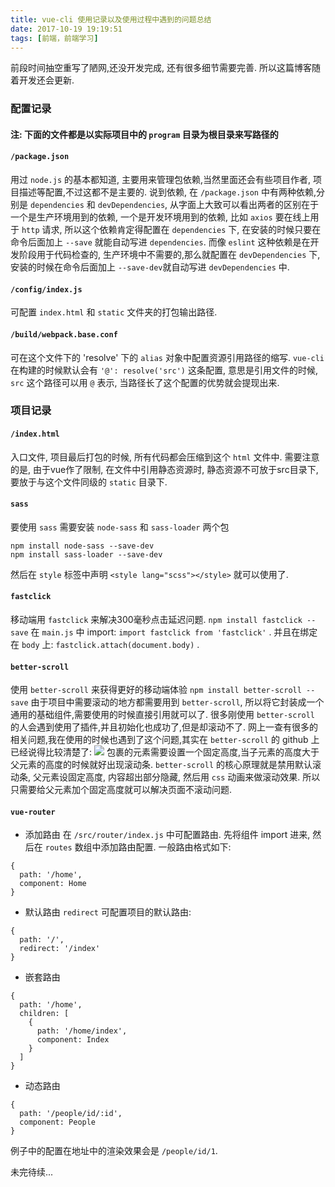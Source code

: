 ```yaml
---
title: vue-cli 使用记录以及使用过程中遇到的问题总结
date: 2017-10-19 19:19:51
tags: [前端，前端学习]
---
```

前段时间抽空重写了陋网,还没开发完成, 还有很多细节需要完善. 所以这篇博客随着开发还会更新.
<!-- more -->
### 配置记录
#### 注: 下面的文件都是以实际项目中的 `program` 目录为根目录来写路径的
#### `/package.json`
用过 `node.js` 的基本都知道, 主要用来管理包依赖,当然里面还会有些项目作者, 项目描述等配置,不过这都不是主要的.
说到依赖, 在 `/package.json` 中有两种依赖,分别是 `dependencies` 和 `devDependencies`, 从字面上大致可以看出两者的区别在于一个是生产环境用到的依赖, 一个是开发环境用到的依赖, 比如 `axios` 要在线上用于 `http` 请求, 所以这个依赖肯定得配置在 `dependencies` 下, 在安装的时候只要在命令后面加上 `--save` 就能自动写进 `dependencies`. 而像 `eslint` 这种依赖是在开发阶段用于代码检查的, 生产环境中不需要的,那么就配置在 `devDependencies` 下, 安装的时候在命令后面加上 `--save-dev`就自动写进 `devDependencies` 中.
#### `/config/index.js`
可配置 `index.html` 和 `static` 文件夹的打包输出路径.
#### `/build/webpack.base.conf`
可在这个文件下的 'resolve' 下的 `alias` 对象中配置资源引用路径的缩写. 	`vue-cli` 在构建的时候默认会有 `'@': resolve('src')` 这条配置, 意思是引用文件的时候, `src` 这个路径可以用 `@` 表示, 当路径长了这个配置的优势就会提现出来. 
### 项目记录
#### `/index.html`
入口文件, 项目最后打包的时候, 所有代码都会压缩到这个 `html` 文件中.
需要注意的是, 由于vue作了限制, 在文件中引用静态资源时, 静态资源不可放于src目录下, 要放于与这个文件同级的 `static` 目录下.
#### `sass`
要使用 `sass` 需要安装 `node-sass` 和 `sass-loader` 两个包
```
npm install node-sass --save-dev
npm install sass-loader --save-dev
```
然后在 `style` 标签中声明 `<style lang="scss"></style>` 就可以使用了.
#### `fastclick`
移动端用 `fastclick` 来解决300毫秒点击延迟问题.
`npm install fastclick --save`
在 `main.js` 中 import: `import fastclick from 'fastclick'` .
并且在绑定在 `body` 上: `fastclick.attach(document.body)` .
####  `better-scroll`
使用 `better-scroll` 来获得更好的移动端体验
`npm install better-scroll --save`
由于项目中需要滚动的地方都需要用到 `better-scroll`, 所以将它封装成一个通用的基础组件,需要使用的时候直接引用就可以了.
很多刚使用 `better-scroll` 的人会遇到使用了插件,并且初始化也成功了,但是却滚动不了. 网上一查有很多的相关问题,我在使用的时候也遇到了这个问题,其实在 `better-scroll` 的 github 上已经说得比较清楚了:
<img src="https://camo.githubusercontent.com/fd2fd41d5bc70502acb590d53f2084248587cb85/687474703a2f2f7374617469632e67616c696c656f2e7869616f6a756b656a692e636f6d2f7374617469632f746d732f736869656c642f7363726f6c6c2d342e706e67">
包裹的元素需要设置一个固定高度,当子元素的高度大于父元素的高度的时候就好出现滚动条. `better-scroll` 的核心原理就是禁用默认滚动条, 父元素设固定高度, 内容超出部分隐藏, 然后用 `css` 动画来做滚动效果.
所以只需要给父元素加个固定高度就可以解决页面不滚动问题.
#### `vue-router`
* 添加路由
在 `/src/router/index.js` 中可配置路由. 先将组件 import 进来, 然后在 `routes` 数组中添加路由配置. 一般路由格式如下:
```
{
  path: '/home',
  component: Home
}
```
* 默认路由
`redirect` 可配置项目的默认路由:
```
{
  path: '/',
  redirect: '/index'
}
```
* 嵌套路由
```
{
  path: '/home',
  children: [
    {
      path: '/home/index',
      component: Index
    }
  ]
}
```
* 动态路由
```
{
  path: '/people/id/:id',
  component: People
}
```
例子中的配置在地址中的渲染效果会是 `/people/id/1`.



未完待续...